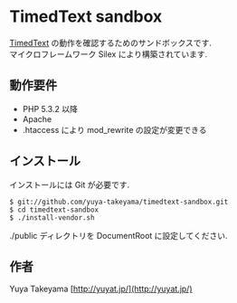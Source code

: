 TimedText sandbox
=================

[TimedText](https://github.com/yuya-takeyama/timedtext) の動作を確認するためのサンドボックスです.  
マイクロフレームワーク Silex により構築されています.

動作要件
--------

- PHP 5.3.2 以降
- Apache
- .htaccess により mod\_rewrite の設定が変更できる

インストール
------------

インストールには Git が必要です.

```
$ git://github.com/yuya-takeyama/timedtext-sandbox.git
$ cd timedtext-sandbox
$ ./install-vendor.sh
```

./public ディレクトリを DocumentRoot に設定してください.

作者
----

Yuya Takeyama [http://yuyat.jp/](http://yuyat.jp/)
